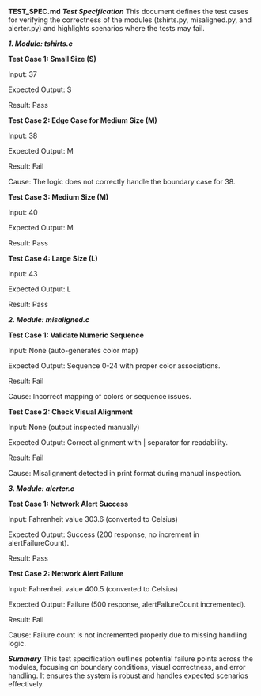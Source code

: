 **TEST_SPEC.md**
___Test Specification___
This document defines the test cases for verifying the correctness of the modules (tshirts.py, misaligned.py, and alerter.py) and highlights scenarios where the tests may fail.

_**1. Module: tshirts.c**_

**Test Case 1: 
Small Size (S)**

Input: 37

Expected Output: S

Result: Pass

**Test Case 2: 
Edge Case for Medium Size (M)**

Input: 38

Expected Output: M

Result: Fail

Cause: The logic does not correctly handle the boundary case for 38.

**Test Case 3: 
Medium Size (M)**

Input: 40

Expected Output: M

Result: Pass

**Test Case 4: 
Large Size (L)**

Input: 43

Expected Output: L

Result: Pass


_**2. Module: misaligned.c**_

**Test Case 1: 
Validate Numeric Sequence**

Input: None (auto-generates color map)

Expected Output: Sequence 0-24 with proper color associations.

Result: Fail

Cause: Incorrect mapping of colors or sequence issues.

**Test Case 2: 
Check Visual Alignment**

Input: None (output inspected manually)

Expected Output: Correct alignment with | separator for readability.

Result: Fail

Cause: Misalignment detected in print format during manual inspection.


_**3. Module: alerter.c**_

**Test Case 1: 
Network Alert Success**

Input: Fahrenheit value 303.6 (converted to Celsius)

Expected Output: Success (200 response, no increment in alertFailureCount).

Result: Pass

**Test Case 2: 
Network Alert Failure**

Input: Fahrenheit value 400.5 (converted to Celsius)

Expected Output: Failure (500 response, alertFailureCount incremented).

Result: Fail

Cause: Failure count is not incremented properly due to missing handling logic.


_**Summary**_
This test specification outlines potential failure points across the modules, focusing on boundary conditions, visual correctness, and error handling. It ensures the system is robust and handles expected scenarios effectively.

